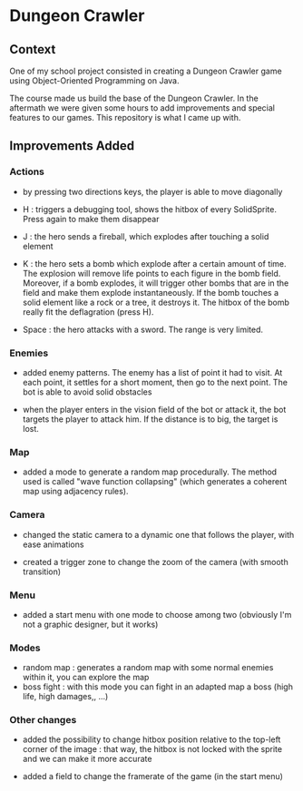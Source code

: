 # Dungeon Crawler

## Context
One of my school project consisted in creating a Dungeon Crawler game using Object-Oriented Programming on Java.

The course made us build the base of the Dungeon Crawler. In the aftermath we were given some hours to add improvements and special features to our games.
This repository is what I came up with.

## Improvements Added

### Actions
- by pressing two directions keys, the player is able to move diagonally

- H : triggers a debugging tool, shows the hitbox of every SolidSprite. Press again to make them disappear

- J : the hero sends a fireball, which explodes after touching a solid element

- K : the hero sets a bomb which explode after a certain amount of time. The explosion will remove life points to each figure in the bomb field. Moreover, if a bomb explodes, it will trigger other bombs that are in the field and make them explode instantaneously. If the bomb touches a solid element like a rock or a tree, it destroys it. The hitbox of the bomb really fit the deflagration (press H).

- Space : the hero attacks with a sword. The range is very limited.

### Enemies

- added enemy patterns. The enemy has a list of point it had to visit. At each point, it settles for a short moment, then go to the next point. The bot is able to avoid solid obstacles

- when the player enters in the vision field of the bot or attack it, the bot targets the player to attack him. If the distance is to big, the target is lost.

### Map

- added a mode to generate a random map procedurally. The method used is called "wave function collapsing" (which generates a coherent map using adjacency rules).


### Camera 

- changed the static camera to a dynamic one that follows the player, with ease animations
  
- created a trigger zone to change the zoom of the camera (with smooth transition)

### Menu

- added a start menu with one mode to choose among two (obviously I'm not a graphic designer, but it works)

### Modes

- random map : generates a random map with some normal enemies within it, you can explore the map
- boss fight : with this mode you can fight in an adapted map a boss (high life, high damages,, ...)

### Other changes

- added the possibility to change hitbox position relative to the top-left corner of the image : that way, the hitbox is not locked with the sprite and we can make it more accurate

- added a field to change the framerate of the game (in the start menu)





   

